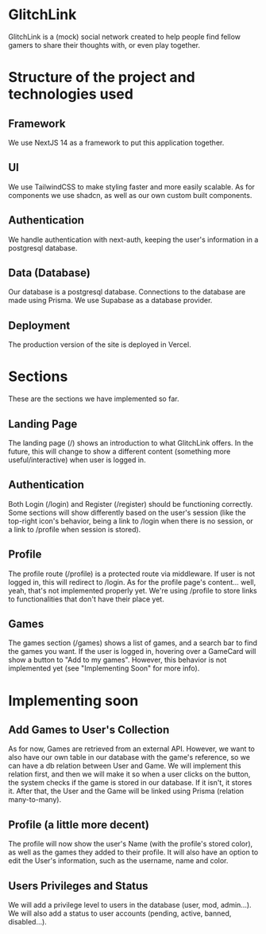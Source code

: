 # GlitchLink
GlitchLink is a (mock) social network created to help people find fellow gamers to share their thoughts with, or even play together.

# Structure of the project and technologies used

## Framework
We use NextJS 14 as a framework to put this application together.

## UI
We use TailwindCSS to make styling faster and more easily scalable.
As for components we use shadcn, as well as our own custom built components.

## Authentication
We handle authentication with next-auth, keeping the user's information in a postgresql database.

## Data (Database)
Our database is a postgresql database. Connections to the database are made using Prisma.
We use Supabase as a database provider.

## Deployment
The production version of the site is deployed in Vercel.



# Sections
These are the sections we have implemented so far.

## Landing Page
The landing page (/) shows an introduction to what GlitchLink offers.
In the future, this will change to show a different content (something more useful/interactive) when user is logged in.

## Authentication
Both Login (/login) and Register (/register) should be functioning correctly.
Some sections will show differently based on the user's session (like the top-right icon's behavior, being a link to /login when there is no session, or a link to /profile when session is stored).

## Profile
The profile route (/profile) is a protected route via middleware. If user is not logged in, this will redirect to /login.
As for the profile page's content... well, yeah, that's not implemented properly yet. We're using /profile to store links to functionalities that don't have their place yet.

## Games
The games section (/games) shows a list of games, and a search bar to find the games you want.
If the user is logged in, hovering over a GameCard will show a button to "Add to my games". However, this behavior is not implemented yet (see "Implementing Soon" for more info).


# Implementing soon

## Add Games to User's Collection
As for now, Games are retrieved from an external API. However, we want to also have our own table in our database with the game's reference, so we can have a db relation between User and Game.
We will implement this relation first, and then we will make it so when a user clicks on the button, the system checks if the game is stored in our database. If it isn't, it stores it. After that, the User and the Game will be linked using Prisma (relation many-to-many).

## Profile (a little more decent)
The profile will now show the user's Name (with the profile's stored color), as well as the games they added to their profile.
It will also have an option to edit the User's information, such as the username, name and color.

## Users Privileges and Status
We will add a privilege level to users in the database (user, mod, admin...).
We will also add a status to user accounts (pending, active, banned, disabled...).